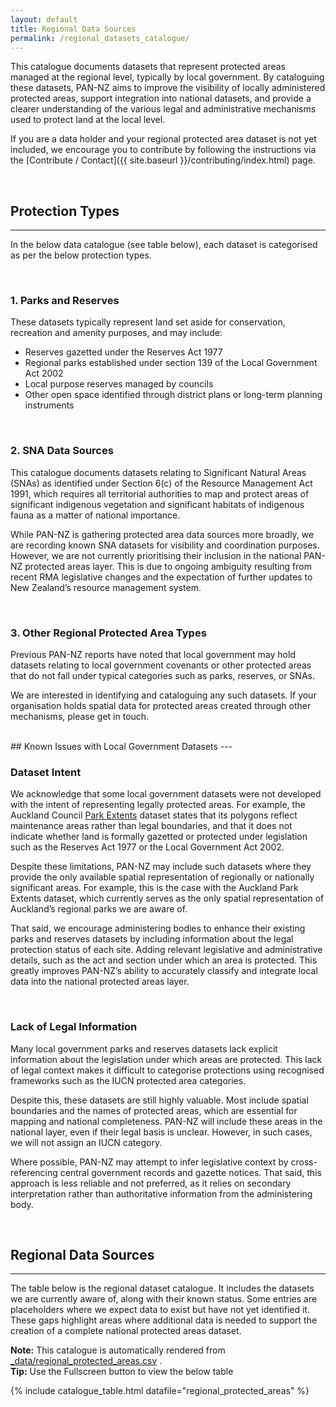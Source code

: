 ```yaml
---
layout: default
title: Regional Data Sources
permalink: /regional_datasets_catalogue/
---
```


This catalogue documents datasets that represent protected areas managed at the
regional level, typically by local government. By cataloguing these datasets,
PAN-NZ aims to improve the visibility of locally administered protected areas,
support integration into national datasets, and provide a clearer understanding
of the various legal and administrative mechanisms used to protect land at the
local level.

If you are a data holder and your regional protected area dataset is not yet
included, we encourage you to contribute by following the instructions via the
[Contribute / Contact]({{ site.baseurl }}/contributing/index.html) page.  

<br>

## Protection Types
---
In the below data catalogue (see table below), each dataset is categorised as per the below
protection types.

<br>

### 1. Parks and Reserves

These datasets typically represent land set aside for conservation, recreation
and amenity purposes, and may include:
* Reserves gazetted under the Reserves Act 1977
* Regional parks established under section 139 of the Local Government Act 2002
* Local purpose reserves managed by councils
* Other open space identified through district plans or long-term planning instruments

<!-- #### Suitability of Local Government Parks and Reserves Datasets -->


<br>

### 2. SNA Data Sources
This catalogue documents datasets relating to Significant Natural Areas (SNAs)
as identified under Section 6(c) of the Resource Management Act 1991, which
requires all territorial authorities to map and protect areas of significant
indigenous vegetation and significant habitats of indigenous fauna as a matter
of national importance.

While PAN-NZ is gathering protected area data sources more broadly, we are
recording known SNA datasets for visibility and coordination purposes. However,
we are not currently prioritising their inclusion in the national PAN-NZ protected
areas layer. This is due to ongoing ambiguity resulting from recent RMA
legislative changes and the expectation of further updates to New Zealand’s
resource management system.

<br>

### 3. Other Regional Protected Area Types

Previous PAN-NZ reports have noted that local government may hold datasets
relating to local government covenants or other protected areas that do not fall
under typical categories such as parks, reserves, or SNAs.

We are interested in identifying and cataloguing any such datasets. If your
organisation holds spatial data for protected areas created through other
mechanisms, please get in touch. 

<br>
## Known Issues with Local Government Datasets
---

### Dataset Intent
We acknowledge that some local government datasets were not developed with the
intent of representing legally protected areas. For example, the Auckland
Council [Park
Extents](https://data-aucklandcouncil.opendata.arcgis.com/datasets/park-extents/explore)
dataset states that its polygons reflect maintenance areas rather than legal
boundaries, and that it does not indicate whether land is formally gazetted or
protected under legislation such as the Reserves Act 1977 or the Local
Government Act 2002.

Despite these limitations, PAN-NZ may include such datasets where they provide
the only available spatial representation of regionally or nationally
significant areas. For example, this is the case with the Auckland Park Extents dataset,
which currently serves as the only spatial representation of Auckland’s regional
parks we are aware of.

That said, we encourage administering bodies to enhance their existing parks and
reserves datasets by including information about the legal protection status of
each site. Adding relevant legislative and administrative details, such as the
act and section under which an area is protected. This greatly improves PAN-NZ’s
ability to accurately classify and integrate local data into the national
protected areas layer.

<br>

### Lack of Legal Information 
Many local government parks and reserves datasets lack explicit information
about the legislation under which areas are protected. This lack of legal context
makes it difficult to categorise protections using recognised frameworks such as
the IUCN protected area categories.

Despite this, these datasets are still highly valuable. Most include spatial
boundaries and the names of protected areas, which are essential for mapping and
national completeness. PAN-NZ will include these areas in the national layer, even
if their legal basis is unclear. However, in such cases, we will not assign an
IUCN category.

Where possible, PAN-NZ may attempt to infer legislative context by
cross-referencing central government records and gazette notices. That said,
this approach is less reliable and not preferred, as it relies on secondary
interpretation rather than authoritative information from the administering
body.




<br>

## Regional Data Sources
---
The table below is the regional dataset catalogue. It includes the datasets we
are currently aware of, along with their known status. Some entries are
placeholders where we expect data to exist but have not yet identified it.
These gaps highlight areas where additional data is needed to support the
creation of a complete national protected areas dataset.

<div class="tip-box">
  <strong>Note:</strong> This catalogue is automatically rendered from 
  <a href="https://github.com/manaakiwhenua/PAN-NZ-data-catalogue-and-guidelines/blob/main/_data/regional_protected_areas.csv"> _data/regional_protected_areas.csv</a> .
</div>


<!-- <div class="tip-box">
  <strong>Contributing:</strong> Please see 
  <a href="{{ site.baseurl }}/contributing/index.html">Contribute / Contact</a> 
  for information on contributing and how you can update this table.
</div> -->


<div class="tip-box">
  <strong>Tip:</strong> Use the Fullscreen button to view the below table
</div>


{% include catalogue_table.html datafile="regional_protected_areas" %}



